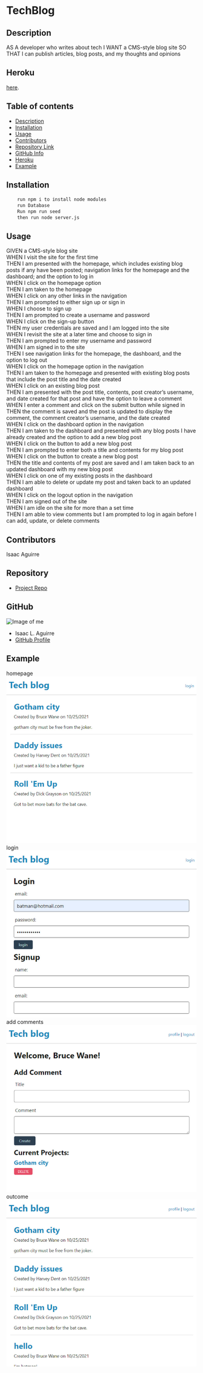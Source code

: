 # **TechBlog**

## Description
AS A developer who writes about tech
I WANT a CMS-style blog site
SO THAT I can publish articles, blog posts, and my thoughts and opinions

  ## Heroku

   [here](https://floating-shelf-21754.herokuapp.com/).

## Table of contents
- [Description](#Description)
- [Installation](#Installation)
- [Usage](#Usage)
- [Contributors](#Contributors)
- [Repository Link](#Repository)
- [GitHub Info](#GitHub)
- [Heroku](#Heroku)
- [Example](#Example)


## Installation
        run npm i to install node modules
        run Database 
        Run npm run seed
        then run node server.js
## Usage
GIVEN a CMS-style blog site
<br>WHEN I visit the site for the first time
<br>THEN I am presented with the homepage, which includes existing blog posts if any have been posted; navigation links for the homepage and the dashboard; and the option to log in
<br>WHEN I click on the homepage option
<br>THEN I am taken to the homepage
<br>WHEN I click on any other links in the navigation
<br>THEN I am prompted to either sign up or sign in
<br>WHEN I choose to sign up
<br>THEN I am prompted to create a username and password
<br>WHEN I click on the sign-up button
<br>THEN my user credentials are saved and I am logged into the site
<br>WHEN I revisit the site at a later time and choose to sign in
<br>THEN I am prompted to enter my username and password
<br>WHEN I am signed in to the site
<br>THEN I see navigation links for the homepage, the dashboard, and the option to log out
<br>WHEN I click on the homepage option in the navigation
<br>THEN I am taken to the homepage and presented with existing blog posts that include the post title and the date created
<br>WHEN I click on an existing blog post
<br>THEN I am presented with the post title, contents, post creator’s username, and date created for that post and have the option to leave a comment
<br>WHEN I enter a comment and click on the submit button while signed in
<br>THEN the comment is saved and the post is updated to display the comment, the comment creator’s username, and the date created
<br>WHEN I click on the dashboard option in the navigation
<br>THEN I am taken to the dashboard and presented with any blog posts I have already created and the option to add a new blog post
<br>WHEN I click on the button to add a new blog post
<br>THEN I am prompted to enter both a title and contents for my blog post
<br>WHEN I click on the button to create a new blog post
<br>THEN the title and contents of my post are saved and I am taken back to an updated dashboard with my new blog post
<br>WHEN I click on one of my existing posts in the dashboard
<br>THEN I am able to delete or update my post and taken back to an updated dashboard
<br>WHEN I click on the logout option in the navigation
<br>THEN I am signed out of the site
<br>WHEN I am idle on the site for more than a set time
<br>THEN I am able to view comments but I am prompted to log in again before I can add, update, or delete comments

## Contributors
Isaac Aguirre

## Repository
- [Project Repo](https://github.com/izaaaqk/techBlog)
## GitHub
![Image of me](https://avatars.githubusercontent.com/u/81935057?v=4)
- Isaac L. Aguirre
- [GitHub Profile](https://github.com/izaaaqk)
## Example
homepage
![plot](./assets/homepage.jpg)
login
![plot](./assets/loginPage.jpg)
add comments
![plot](./assets/addComment.jpg)
outcome
![plot](./assets/commentAdded.jpg)
